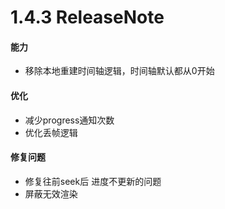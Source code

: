 # 1.4.3 ReleaseNote

#### 能力
- 移除本地重建时间轴逻辑，时间轴默认都从0开始

#### 优化
- 减少progress通知次数
- 优化丢帧逻辑

#### 修复问题
- 修复往前seek后 进度不更新的问题
- 屏蔽无效渲染

